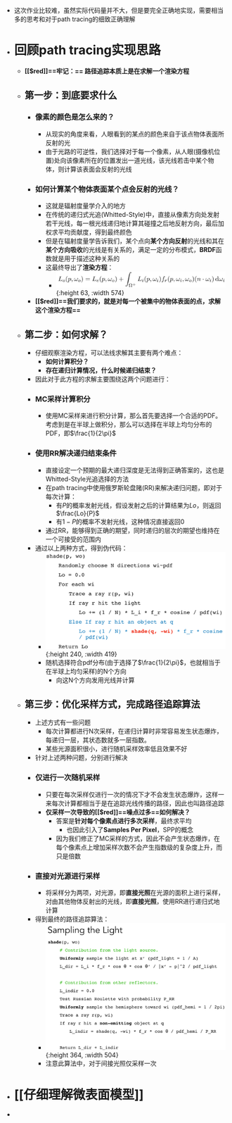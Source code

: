 - 这次作业比较难，虽然实际代码量并不大，但是要完全正确地实现，需要相当多的思考和对于path tracing的细致正确理解
- # 回顾path tracing实现思路
	- **[[$red]]==牢记：== 路径追踪本质上是在求解一个渲染方程**
	- ## 第一步：到底要求什么
		- ### 像素的颜色是怎么来的？
			- 从现实的角度来看，人眼看到的某点的颜色来自于该点物体表面所反射的光
			- 由于光路的可逆性，我们选择对于每一个像素，从人眼(摄像机位置)处向该像素所在的位置发出一道光线，该光线若击中某个物体，则计算该表面会反射的光线
		- ### 如何计算某个物体表面某个点会反射的光线？
			- 这就是辐射度量学介入的地方
			- 在传统的递归式光追(Whitted-Style)中，直接从像素方向处发射若干光线，每一根光线递归地计算其碰撞之后地反射方向，最后加权求平均贡献度，得到最终颜色
			- 但是在辐射度量学告诉我们，某个点向**某个方向反射**的光线和其在**某个方向吸收**的光线是有关系的，满足一定的分布模式，**BRDF**函数就是用于描述这种关系的
			- 这最终导出了**渲染方程**：
				- ![image.png](../assets/image_1704705075377_0.png){:height 63, :width 574}
		- **[[$red]]==我们要求的，就是对每一个被集中的物体表面的点，求解这个渲染方程==**
	- ## 第二步：如何求解？
		- 仔细观察渲染方程，可以法线求解其主要有两个难点：
			- **如何计算积分？**
			- **存在递归计算情况，什么时候递归结束？**
		- 因此对于此方程的求解主要围绕这两个问题进行：
		- ### MC采样计算积分
			- 使用MC采样来进行积分计算，那么首先要选择一个合适的PDF。考虑到是在半球上做积分，那么可以选择在半球上均匀分布的PDF，即$\frac{1}{2\pi}$
		- ### 使用RR解决递归结束条件
			- 直接设定一个预期的最大递归深度是无法得到正确答案的，这也是Whitted-Style光追选择的方法
			- 在path tracing中使用俄罗斯轮盘赌(RR)来解决递归问题，即对于每次计算：
				- 有$P$的概率发射光线，假设发射之后的计算结果为$Lo$，则返回$\frac{Lo}{P}$
				- 有$1-P$的概率不发射光线，这种情况直接返回0
			- 通过RR，能够得到正确的期望，同时递归的层次的期望也维持在一个可接受的范围内
		- 通过以上两种方式，得到伪代码：
			- ![image.png](../assets/image_1704709934504_0.png){:height 240, :width 419}
			- 随机选择符合pdf分布(由于选择了$\frac{1}{2\pi}$，也就相当于在半球上均匀采样)的N个方向
				- 向这N个方向发用光线并计算
	- ## 第三步：优化采样方式，完成路径追踪算法
		- 上述方式有一些问题
			- 每次计算都进行N次采样，在递归计算时非常容易发生状态爆炸，每递归一层，其状态数就多一层指数。
			- 某些光源面积很小，进行随机采样效率低且效果不好
		- 针对上述两种问题，分别进行解决
		- ### 仅进行一次随机采样
			- 只要在每次采样仅进行一次的情况下才不会发生状态爆炸，这样一来每次计算都相当于是在追踪光线传播的路径，因此也叫路径追踪
			- **仅采样一次导致的[[$red]]==噪点过多==如何解决？**
				- 答案是**针对每个像素点进行多次采样**，最终求平均
					- 也因此引入了**Samples Per Pixel**，SPP的概念
				- 因为我们修正了MC采样的方式，因此不会产生状态爆炸，在每个像素点上增加采样次数不会产生指数级的复杂度上升，而只是倍数
		- ### 直接对光源进行采样
			- 将采样分为两项，对光源，即**直接光照**在光源的面积上进行采样，对由其他物体反射出的光线，即**直接光照**，使用RR进行递归式地计算
		- 得到最终的路径追踪算法：
			- ![image.png](../assets/image_1704710554144_0.png){:height 364, :width 504}
			- 注意此算法中，对于间接光照仅采样一次
- # [[仔细理解微表面模型]]
-